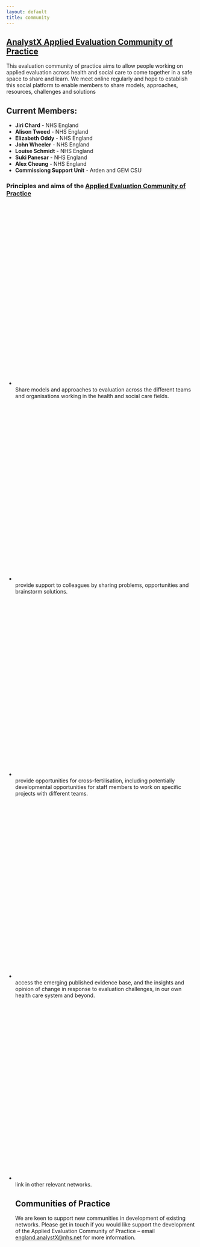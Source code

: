 ```yaml
--- 
layout: default
title: community
---
```


<h2><a href="https://future.nhs.uk/DataAnalytics/view?objectId=31173424">AnalystX Applied Evaluation Community of Practice</a></h2>
<p>
  This evaluation community of practice aims to allow people working on applied evaluation across health and social care to come together in a safe space to share and learn. We meet online regularly and hope to establish this social platform to enable members to share models, approaches, resources, challenges and solutions
</p>
<h2>Current Members:</h2>
<ul>
  <li><b>Jiri Chard</b> - NHS England</li>
  <li><b>Alison Tweed</b> - NHS England</li>
  <li><b>Elizabeth Oddy</b> - NHS England</li>
  <li><b>John Wheeler</b> - NHS England</li>
  <li><b>Louise Schmidt</b> - NHS England</li>
  <li><b>Suki Panesar</b> - NHS England</li>
  <li><b>Alex Cheung</b> - NHS England</li>
  <li><b>Commissiong Support Unit</b> - Arden and GEM CSU</li>
</ul>

<div class="nhsuk-do-dont-list">
  <h3 class="nhsuk-do-dont-list__label">Principles and aims of the <a href="https://future.nhs.uk/DataAnalytics/view?objectId=26687056">Applied Evaluation Community of Practice</a></h3>
  <ul class="nhsuk-list nhsuk-list--tick">
      <li>
          <svg class="nhsuk-icon nhsuk-icon__tick" xmlns="http://www.w3.org/2000/svg" viewBox="0 0 24 24" fill="none" aria-hidden="true">
<path stroke-width="4" stroke-linecap="round" d="M18.4 7.8l-8.5 8.4L5.6 12"></path>
</svg> Share models and approaches to evaluation across the different teams and organisations working in the health and social care fields.
      </li>
      <li>
          <svg class="nhsuk-icon nhsuk-icon__tick" xmlns="http://www.w3.org/2000/svg" viewBox="0 0 24 24" fill="none" aria-hidden="true">
<path stroke-width="4" stroke-linecap="round" d="M18.4 7.8l-8.5 8.4L5.6 12"></path>
</svg> provide support to colleagues by sharing problems, opportunities and brainstorm solutions.
      </li>
      <li>
          <svg class="nhsuk-icon nhsuk-icon__tick" xmlns="http://www.w3.org/2000/svg" viewBox="0 0 24 24" fill="none" aria-hidden="true">
<path stroke-width="4" stroke-linecap="round" d="M18.4 7.8l-8.5 8.4L5.6 12"></path>
</svg> provide opportunities for cross-fertilisation, including potentially developmental opportunities for staff members to work on specific projects with different teams.
      </li>
      <li>
          <svg class="nhsuk-icon nhsuk-icon__tick" xmlns="http://www.w3.org/2000/svg" viewBox="0 0 24 24" fill="none" aria-hidden="true">
<path stroke-width="4" stroke-linecap="round" d="M18.4 7.8l-8.5 8.4L5.6 12"></path>
</svg> access the emerging published evidence base, and the insights and opinion of change in response to evaluation challenges, in our own health care system and beyond.
      <li>
          <svg class="nhsuk-icon nhsuk-icon__tick" xmlns="http://www.w3.org/2000/svg" viewBox="0 0 24 24" fill="none" aria-hidden="true">
<path stroke-width="4" stroke-linecap="round" d="M18.4 7.8l-8.5 8.4L5.6 12"></path>
</svg> link in other relevant networks.
      </li>

<div>

<h2>Communities of Practice</h2>

We are keen to support new communities in development of existing networks. Please get in touch if you would like support the development of the Applied Evaluation Community of Practice – email [england.analystX@nhs.net](mailto:england.analystx@nhs.net) for more information.
    </div>
